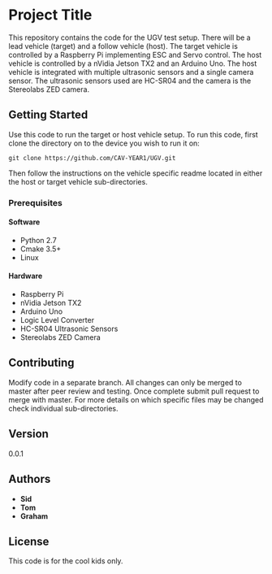 # Project Title

This repository contains the code for the UGV test setup. There will be a lead vehicle (target) and a follow vehicle (host). The target vehicle
is controlled by a Raspberry Pi implementing ESC and Servo control. The host vehicle is controlled by a nVidia Jetson TX2 and an Arduino Uno. The
host vehicle is integrated with multiple ultrasonic sensors and a single camera sensor. The ultrasonic sensors used are HC-SR04 and the camera is
the Stereolabs ZED camera.

## Getting Started

Use this code to run the target or host vehicle setup. To run this code, first clone the directory on to the device you wish to run it on:


```
git clone https://github.com/CAV-YEAR1/UGV.git
```

Then follow the instructions on the vehicle specific readme located in either the host or target vehicle sub-directories.

### Prerequisites

#### Software
* Python 2.7
* Cmake 3.5+
* Linux

#### Hardware
* Raspberry Pi
* nVidia Jetson TX2
* Arduino Uno
* Logic Level Converter
* HC-SR04 Ultrasonic Sensors
* Stereolabs ZED Camera

## Contributing

Modify code in a separate branch. All changes can only be merged to master after peer review and testing. Once complete submit pull request
to merge with master. For more details on which specific files may be changed check individual sub-directories.

## Version

0.0.1

## Authors

* **Sid**
* **Tom**
* **Graham**

## License

This code is for the cool kids only.
